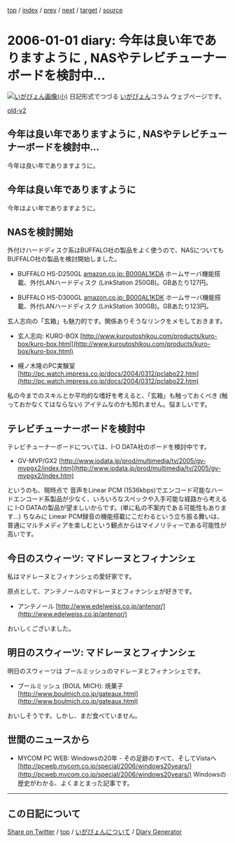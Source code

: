 [top](../index.html) 
 / [index](https://igapyon.github.io/diary/2006/index.html) 
 / [prev](https://igapyon.github.io/diary/2005/ig051231.html) 
 / [next](https://igapyon.github.io/diary/2006/ig060104.html) 
 / [target](https://igapyon.github.io/diary/2006/ig060101.html) 
 / [source](https://github.com/igapyon/diary/blob/gh-pages/2006/ig060101.html.src.md) 

2006-01-01 diary: 今年は良い年でありますように , NASやテレビチューナーボードを検討中…
=====================================================================================================
[![いがぴょん画像(小)](https://igapyon.github.io/diary/images/iga200306s.jpg "いがぴょん")](https://igapyon.github.io/diary/memo/memoigapyon.html) 日記形式でつづる [いがぴょん](https://igapyon.github.io/diary/memo/memoigapyon.html)コラム ウェブページです。

[old-v2](ig060101-orig.html)

## 今年は良い年でありますように , NASやテレビチューナーボードを検討中…

今年は良い年でありますように。


## 今年は良い年でありますように

今年はよい年でありますように。

## NASを検討開始

外付けハードディスク系はBUFFALO社の製品をよく使うので、NASについても BUFFALO社の製品を検討開始しました。

* BUFFALO HS-D250GL
  [amazon.co.jp: B000AL1KDA](http://www.amazon.co.jp/exec/obidos/ASIN/B000AL1KDA/igapyondiary-22)
  ホームサーバ機能搭載、外付LANハードディスク (LinkStation 250GB)。GBあたり127円。
  
* BUFFALO HS-D300GL
  [amazon.co.jp: B000AL1KDK](http://www.amazon.co.jp/exec/obidos/ASIN/B000AL1KDK/igapyondiary-22)
  ホームサーバ機能搭載、外付LANハードディスク (LinkStation 300GB)。GBあたり123円。

玄人志向の「玄箱」も魅力的です。関係ありそうなリンクをメモしておきます。

* 玄人志向: KURO-BOX
  [http://www.kuroutoshikou.com/products/kuro-box/kuro-box.html](http://www.kuroutoshikou.com/products/kuro-box/kuro-box.html)
  
* 槻ノ木隆のPC実験室
  [http://pc.watch.impress.co.jp/docs/2004/0312/pclabo22.htm](http://pc.watch.impress.co.jp/docs/2004/0312/pclabo22.htm)

私の今までのスキルとか平均的な嗜好を考えると、「玄箱」も触っておくべき (触っておかなくてはならない) アイテムなのかも知れません。悩ましいです。

## テレビチューナーボードを検討中

テレビチューナーボードについては、I-O DATA社のボードを検討中です。

* GV-MVP/GX2
  [http://www.iodata.jp/prod/multimedia/tv/2005/gv-mvpgx2/index.htm](http://www.iodata.jp/prod/multimedia/tv/2005/gv-mvpgx2/index.htm)

というのも、現時点で 音声をLinear PCM (1536kbps)でエンコード可能なハードエンコード系製品が少なく、いろいろなスペックや入手可能な経路から考えるに
I-O DATAの製品が望ましいからです。(単に私の不案内である可能性もあります…) ちなみに Linear PCM録音の機能搭載にこだわるという立ち振る舞いは、普通にマルチメディアを楽しむという観点からはマイノリティーである可能性が高いです。

## 今日のスウィーツ: マドレーヌとフィナンシェ

私はマドレーヌとフィナンシェの愛好家です。

原点として、アンテノールのマドレーヌとフィナンシェが好きです。

* アンテノール
  [http://www.edelweiss.co.jp/antenor/](http://www.edelweiss.co.jp/antenor/)

おいしくございました。

## 明日のスウィーツ: マドレーヌとフィナンシェ

明日のスウィーツは ブールミッシュのマドレーヌとフィナンシェです。

* ブールミッシュ (BOUL MICH): 焼菓子
  [http://www.boulmich.co.jp/gateaux.html](http://www.boulmich.co.jp/gateaux.html)

おいしそうです。しかし、まだ食べていません。

## 世間のニュースから

* MYCOM PC WEB: Windowsの20年 - その足跡のすべて、そしてVistaへ
  [http://pcweb.mycom.co.jp/special/2006/windows20years/](http://pcweb.mycom.co.jp/special/2006/windows20years/)
  Windowsの歴史がわかる、よくまとまった記事です。

----------------------------------------------------------------------------------------------------

## この日記について

[Share on Twitter](https://twitter.com/intent/tweet?hashtags=igapyon%2Cdiary%2C%E3%81%84%E3%81%8C%E3%81%B4%E3%82%87%E3%82%93&text=%E4%BB%8A%E5%B9%B4%E3%81%AF%E8%89%AF%E3%81%84%E5%B9%B4%E3%81%A7%E3%81%82%E3%82%8A%E3%81%BE%E3%81%99%E3%82%88%E3%81%86%E3%81%AB+%2C+NAS%E3%82%84%E3%83%86%E3%83%AC%E3%83%93%E3%83%81%E3%83%A5%E3%83%BC%E3%83%8A%E3%83%BC%E3%83%9C%E3%83%BC%E3%83%89%E3%82%92%E6%A4%9C%E8%A8%8E%E4%B8%AD%E2%80%A6&url=https%3A%2F%2Figapyon.github.io%2Fdiary%2F2006%2Fig060101.html) / [top](../index.html) / [いがぴょんについて](https://igapyon.github.io/diary/memo/memoigapyon.html) / [Diary Generator](https://github.com/igapyon/igapyonv3)
